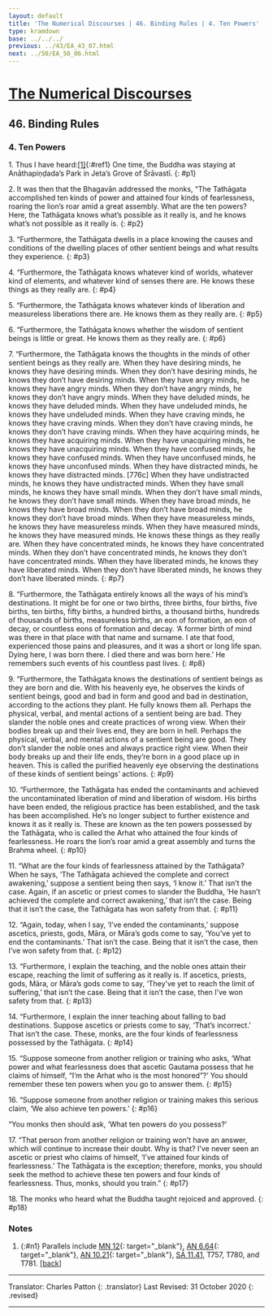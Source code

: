 ```yaml
---
layout: default
title: 'The Numerical Discourses | 46. Binding Rules | 4. Ten Powers'
type: kramdown
base: ../../../
previous: ../43/EA_43_07.html
next: ../50/EA_50_06.html
---
```


# [The Numerical Discourses](../index.html)
## 46. Binding Rules
### 4. Ten Powers

1\. Thus I have heard:[\[1\]](#n1){:#ref1} One time, the Buddha was staying at Anāthapiṇḍada’s Park in Jeta’s Grove of Śrāvastī.
{: #p1}

2\. It was then that the Bhagavān addressed the monks, “The Tathāgata accomplished ten kinds of power and attained four kinds of fearlessness, roaring the lion’s roar amid a great assembly. What are the ten powers? Here, the Tathāgata knows what’s possible as it really is, and he knows what’s not possible as it really is.
{: #p2}

3\. “Furthermore, the Tathāgata dwells in a place knowing the causes and conditions of the dwelling places of other sentient beings and what results they experience.
{: #p3}

4\. “Furthermore, the Tathāgata knows whatever kind of worlds, whatever kind of elements, and whatever kind of senses there are. He knows these things as they really are.
{: #p4}

5\. “Furthermore, the Tathāgata knows whatever kinds of liberation and measureless liberations there are. He knows them as they really are.
{: #p5}

6\. “Furthermore, the Tathāgata knows whether the wisdom of sentient beings is little or great. He knows them as they really are.
{: #p6}

7\. “Furthermore, the Tathāgata knows the thoughts in the minds of other sentient beings as they really are. When they have desiring minds, he knows they have desiring minds. When they don’t have desiring minds, he knows they don’t have desiring minds. When they have angry minds, he knows they have angry minds. When they don’t have angry minds, he knows they don’t have angry minds. When they have deluded minds, he knows they have deluded minds. When they have undeluded minds, he knows they have undeluded minds. When they have craving minds, he knows they have craving minds. When they don’t have craving minds, he knows they don’t have craving minds. When they have acquiring minds, he knows they have acquiring minds. When they have unacquiring minds, he knows they have unacquiring minds. When they have confused minds, he knows they have confused minds. When they have unconfused minds, he knows they have unconfused minds. When they have distracted minds, he knows they have distracted minds. [776c] When they have undistracted minds, he knows they have undistracted minds. When they have small minds, he knows they have small minds. When they don’t have small minds, he knows they don’t have small minds. When they have broad minds, he knows they have broad minds. When they don’t have broad minds, he knows they don’t have broad minds. When they have measureless minds, he knows they have measureless minds. When they have measured minds, he knows they have measured minds. He knows these things as they really are. When they have concentrated minds, he knows they have concentrated minds. When they don’t have concentrated minds, he knows they don’t have concentrated minds. When they have liberated minds, he knows they have liberated minds. When they don’t have liberated minds, he knows they don’t have liberated minds.
{: #p7}

8\. “Furthermore, the Tathāgata entirely knows all the ways of his mind’s destinations.  It might be for one or two births, three births, four births, five births, ten births, fifty births, a hundred births, a thousand births, hundreds of thousands of births, measureless births, an eon of formation, an eon of decay, or countless eons of formation and decay. ‘A former birth of mind was there in that place with that name and surname. I ate that food, experienced those pains and pleasures, and it was a short or long life span. Dying here, I was born there. I died there and was born here.’ He remembers such events of his countless past lives.
{: #p8}

9\. “Furthermore, the Tathāgata knows the destinations of sentient beings as they are born and die. With his heavenly eye, he observes the kinds of sentient beings, good and bad in form and good and bad in destination, according to the actions they plant. He fully knows them all. Perhaps the physical, verbal, and mental actions of a sentient being are bad. They slander the noble ones and create practices of wrong view. When their bodies break up and their lives end, they are born in hell. Perhaps the physical, verbal, and mental actions of a sentient being are good. They don’t slander the noble ones and always practice right view. When their body breaks up and their life ends, they’re born in a good place up in heaven. This is called the purified heavenly eye observing the destinations of these kinds of sentient beings’ actions.
{: #p9}

10\. “Furthermore, the Tathāgata has ended the contaminants and achieved the uncontaminated liberation of mind and liberation of wisdom. His births have been ended, the religious practice has been established, and the task has been accomplished. He’s no longer subject to further existence and knows it as it really is. These are known as the ten powers possessed by the Tathāgata, who is called the Arhat who attained the four kinds of fearlessness. He roars the lion’s roar amid a great assembly and turns the Brahma wheel.
{: #p10}

11\. “What are the four kinds of fearlessness attained by the Tathāgata? When he says, ‘The Tathāgata achieved the complete and correct awakening,’ suppose a sentient being then says, ‘I know it.’ That isn’t the case. Again, if an ascetic or priest comes to slander the Buddha, ‘He hasn’t achieved the complete and correct awakening,’ that isn’t the case. Being that it isn’t the case, the Tathāgata has won safety from that.
{: #p11}

12\. “Again, today, when I say, ‘I’ve ended the contaminants,’ suppose ascetics, priests, gods, Māra, or Māra’s gods come to say, ‘You’ve yet to end the contaminants.’ That isn’t the case. Being that it isn’t the case, then I’ve won safety from that.
{: #p12}

13\. “Furthermore, I explain the teaching, and the noble ones attain their escape, reaching the limit of suffering as it really is. If ascetics, priests, gods, Māra, or Māra’s gods come to say, ‘They’ve yet to reach the limit of suffering,’ that isn’t the case. Being that it isn’t the case, then I’ve won safety from that.
{: #p13}

14\. “Furthermore, I explain the inner teaching about falling to bad destinations. Suppose ascetics or priests come to say, ‘That’s incorrect.’ That isn’t the case. These, monks, are the four kinds of fearlessness possessed by the Tathāgata.
{: #p14}

15\. “Suppose someone from another religion or training who asks, ‘What power and what fearlessness does that ascetic Gautama possess that he claims of himself, “I’m the Arhat who is the most honored”?’ You should remember these ten powers when you go to answer them.
{: #p15}

16\. “Suppose someone from another religion or training makes this serious claim, ‘We also achieve ten powers.’
{: #p16}

“You monks then should ask, ‘What ten powers do you possess?’

17\. “That person from another religion or training won’t have an answer, which will continue to increase their doubt. Why is that? I’ve never seen an ascetic or priest who claims of himself, ‘I’ve attained four kinds of fearlessness.’ The Tathāgata is the exception; therefore, monks, you should seek the method to achieve these ten powers and four kinds of fearlessness. Thus, monks, should you train.”
{: #p17}

18\. The monks who heard what the Buddha taught rejoiced and approved.
{: #p18}

### Notes
1. {:#n1} Parallels include [MN 12](https://suttacentral.net/mn12){: target="_blank"}, [AN 6.64](https://suttacentral.net/an6.64){: target="_blank"}, [AN 10.21](https://suttacentral.net/an10.21){: target="_blank"}, [SĀ 11.41](../../samyukta/11/SA11_41.html), T757, T780, and T781. [\[back\]](#ref1)

---

Translator: Charles Patton
{: .translator}
Last Revised: 31 October 2020
{: .revised}

---